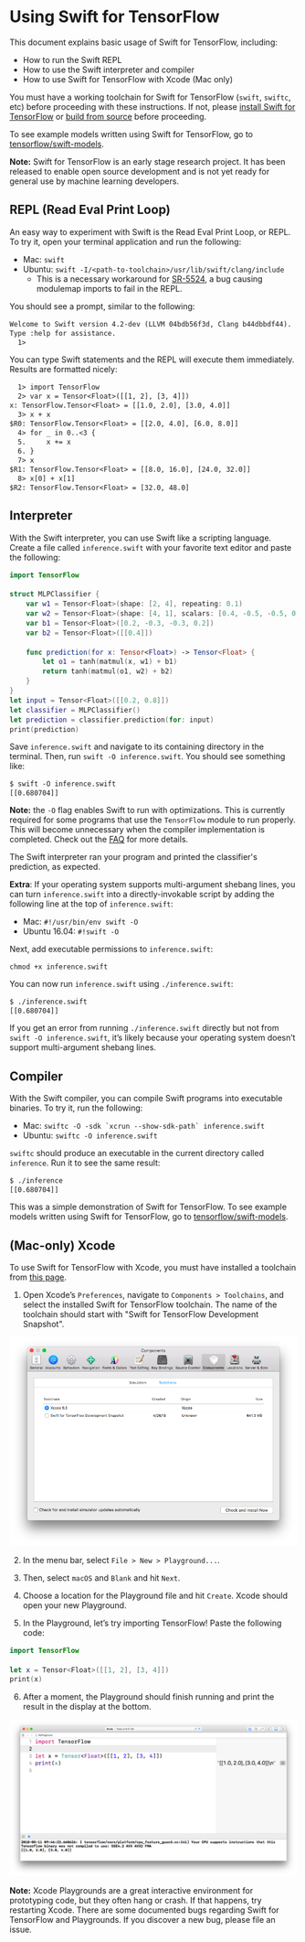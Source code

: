 # Using Swift for TensorFlow

This document explains basic usage of Swift for TensorFlow, including:
* How to run the Swift REPL
* How to use the Swift interpreter and compiler
* How to use Swift for TensorFlow with Xcode (Mac only)

You must have a working toolchain for Swift for TensorFlow (`swift`, `swiftc`, etc) before proceeding with these instructions. If not, please [install Swift for TensorFlow](Installation.md) or [build from source](https://github.com/apple/swift/blob/tensorflow/README.md) before proceeding.

To see example models written using Swift for TensorFlow, go to [tensorflow/swift-models](https://github.com/tensorflow/swift-models).

**Note:** Swift for TensorFlow is an early stage research project. It has been released to enable open source development and is not yet ready for general use by machine learning developers.

## REPL (Read Eval Print Loop)

An easy way to experiment with Swift is the Read Eval Print Loop, or REPL. To try it, open your terminal application and run the following:

* Mac: `swift`
* Ubuntu: `swift -I/<path-to-toolchain>/usr/lib/swift/clang/include`
  * This is a necessary workaround for [SR-5524](https://bugs.swift.org/browse/SR-5524), a bug causing modulemap imports to fail in the REPL.

You should see a prompt, similar to the following:

```
Welcome to Swift version 4.2-dev (LLVM 04bdb56f3d, Clang b44dbbdf44). Type :help for assistance.
  1>
```

You can type Swift statements and the REPL will execute them immediately. Results are formatted nicely:

```
  1> import TensorFlow
  2> var x = Tensor<Float>([[1, 2], [3, 4]])
x: TensorFlow.Tensor<Float> = [[1.0, 2.0], [3.0, 4.0]]
  3> x + x
$R0: TensorFlow.Tensor<Float> = [[2.0, 4.0], [6.0, 8.0]]
  4> for _ in 0..<3 {
  5.     x += x
  6. }
  7> x
$R1: TensorFlow.Tensor<Float> = [[8.0, 16.0], [24.0, 32.0]]
  8> x[0] + x[1]
$R2: TensorFlow.Tensor<Float> = [32.0, 48.0]
```

## Interpreter

With the Swift interpreter, you can use Swift like a scripting language. Create a file called `inference.swift` with your favorite text editor and paste the following:

```swift
import TensorFlow

struct MLPClassifier {
    var w1 = Tensor<Float>(shape: [2, 4], repeating: 0.1)
    var w2 = Tensor<Float>(shape: [4, 1], scalars: [0.4, -0.5, -0.5, 0.4])
    var b1 = Tensor<Float>([0.2, -0.3, -0.3, 0.2])
    var b2 = Tensor<Float>([[0.4]])

    func prediction(for x: Tensor<Float>) -> Tensor<Float> {
        let o1 = tanh(matmul(x, w1) + b1)
        return tanh(matmul(o1, w2) + b2)
    }
}
let input = Tensor<Float>([[0.2, 0.8]])
let classifier = MLPClassifier()
let prediction = classifier.prediction(for: input)
print(prediction)
```

Save `inference.swift` and navigate to its containing directory in the terminal. Then, run `swift -O inference.swift`. You should see something like:

```console
$ swift -O inference.swift
[[0.680704]]
```

**Note:** the `-O` flag enables Swift to run with optimizations. This is currently required for some programs that use the `TensorFlow` module to run properly.  This will become unnecessary when the compiler implementation is completed. Check out the [FAQ](https://github.com/tensorflow/swift/blob/master/FAQ.md#why-do-i-get-error-array-input-is-not-a-constant-array-of-tensors) for more details.

The Swift interpreter ran your program and printed the classifier's prediction, as expected.

**Extra**: If your operating system supports multi-argument shebang lines, you can turn `inference.swift` into a directly-invokable script by adding the following line at the top of `inference.swift`:

* Mac: `#!/usr/bin/env swift -O`
* Ubuntu 16.04: `#!swift -O`

Next, add executable permissions to `inference.swift`:

    chmod +x inference.swift

You can now run `inference.swift` using `./inference.swift`:

    $ ./inference.swift
    [[0.680704]]

If you get an error from running `./inference.swift` directly but not from `swift -O inference.swift`, it’s likely because your operating system doesn’t support multi-argument shebang lines.

## Compiler

With the Swift compiler, you can compile Swift programs into executable binaries. To try it, run the following:
* Mac: ``swiftc -O -sdk `xcrun --show-sdk-path` inference.swift``
* Ubuntu: `swiftc -O inference.swift`

`swiftc` should produce an executable in the current directory called `inference`. Run it to see the same result:

```console
$ ./inference
[[0.680704]]
```

This was a simple demonstration of Swift for TensorFlow. To see example models written using Swift for TensorFlow, go to [tensorflow/swift-models](https://github.com/tensorflow/swift-models).

## (Mac-only) Xcode

To use Swift for TensorFlow with Xcode, you must have installed a toolchain from [this page](Installation.md).

1. Open Xcode’s `Preferences`, navigate to `Components > Toolchains`, and select the installed Swift for TensorFlow toolchain. The name of the toolchain should start with "Swift for TensorFlow Development Snapshot".

<p align="center">
  <img src="docs/images/Installation-XcodePreferences.png?raw=true" alt="Select toolchain in Xcode preferences."/>
</p>

2. In the menu bar, select `File > New > Playground...`.

3. Then, select `macOS` and `Blank` and hit `Next`.

4. Choose a location for the Playground file and hit `Create`. Xcode should open your new Playground.

5. In the Playground, let’s try importing TensorFlow! Paste the following code:

```swift
import TensorFlow

let x = Tensor<Float>([[1, 2], [3, 4]])
print(x)
```

6. After a moment, the Playground should finish running and print the result in the display at the bottom.

<p align="center">
  <img src="docs/images/Usage-Playground.png?raw=true" alt="Playground running Swift for TensorFlow."/>
</p>

**Note:** Xcode Playgrounds are a great interactive environment for prototyping code, but they often hang or crash. If that happens, try restarting Xcode. There are some documented bugs regarding Swift for TensorFlow and Playgrounds. If you discover a new bug, please file an issue.
